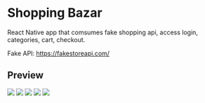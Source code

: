 # Shopping Bazar

React Native app that comsumes fake shopping api, access login, categories,
cart, checkout.

Fake API: https://fakestoreapi.com/

## Preview

![](../../images/shopping-bazar/preview_login.webp) 
![](../../images/shopping-bazar/preview_home.webp)
![](../../images/shopping-bazar/preview_home_2.webp) 
![](../../images/shopping-bazar/preview_details.webp)
![](../../images/shopping-bazar/preview_cart.webp)
